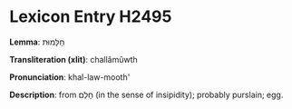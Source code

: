 # Lexicon Entry H2495

**Lemma**: חַלָּמוּת

**Transliteration (xlit)**: challâmûwth

**Pronunciation**: khal-law-mooth'

**Description**:
from חָלַם (in the sense of insipidity); probably purslain; egg.
